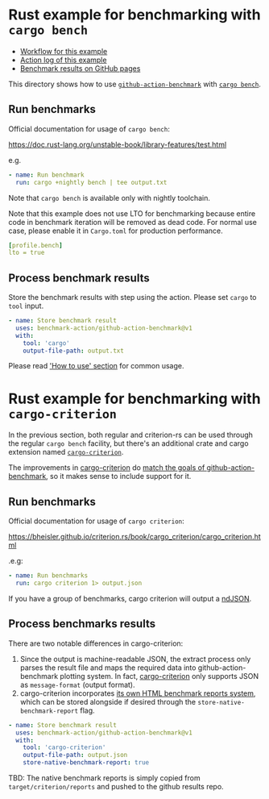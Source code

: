 # Rust example for benchmarking with `cargo bench`

- [Workflow for this example](../../.github/workflows/rust.yml)
- [Action log of this example](https://github.com/benchmark-action/github-action-benchmark/actions?query=workflow%3A%22Rust+Example%22)
- [Benchmark results on GitHub pages](https://benchmark-action.github.io/github-action-benchmark/dev/bench/)

This directory shows how to use [`github-action-benchmark`](https://github.com/benchmark-action/github-action-benchmark)
with [`cargo bench`](https://doc.rust-lang.org/cargo/commands/cargo-bench.html).

## Run benchmarks

Official documentation for usage of `cargo bench`:

https://doc.rust-lang.org/unstable-book/library-features/test.html

e.g.

```yaml
- name: Run benchmark
  run: cargo +nightly bench | tee output.txt
```

Note that `cargo bench` is available only with nightly toolchain.

Note that this example does not use LTO for benchmarking because entire code in benchmark iteration
will be removed as dead code. For normal use case, please enable it in `Cargo.toml` for production
performance.

```yaml
[profile.bench]
lto = true
```

## Process benchmark results

Store the benchmark results with step using the action. Please set `cargo` to `tool` input.

```yaml
- name: Store benchmark result
  uses: benchmark-action/github-action-benchmark@v1
  with:
    tool: 'cargo'
    output-file-path: output.txt
```

Please read ['How to use' section](https://github.com/benchmark-action/github-action-benchmark#how-to-use) for common usage.

# Rust example for benchmarking with `cargo-criterion`

In the previous section, both regular and criterion-rs can be used through the regular `cargo bench` facility, but there's an additional crate and cargo extension named [`cargo-criterion`][cargo-criterion].

 The improvements in [cargo-criterion][cargo-criterion] do [match the goals of github-action-benchmark](https://crates.io/crates/cargo-criterion#goals), so it makes sense to include support for it.


## Run benchmarks

Official documentation for usage of `cargo criterion`:

https://bheisler.github.io/criterion.rs/book/cargo_criterion/cargo_criterion.html

.e.g: 

```yaml
- name: Run benchmarks 
  run: cargo criterion 1> output.json
```

If you have a group of benchmarks, cargo criterion will output a [ndJSON][ndjson].

## Process benchmarks results

There are two notable differences in cargo-criterion:

  1. Since the output is machine-readable JSON, the extract process only parses the result file and maps the required data into github-action-benchmark plotting system. In fact, [cargo-criterion][cargo-criterion] only supports JSON as `message-format` (output format).
  2. cargo-criterion incorporates [its own HTML benchmark reports system][criterion-rs-own-html], which can be stored alongside if desired through the `store-native-benchmark-report` flag.

```yaml
- name: Store benchmark result
  uses: benchmark-action/github-action-benchmark@v1
  with:
    tool: 'cargo-criterion'
    output-file-path: output.json
    store-native-benchmark-report: true
```

TBD: The native benchmark reports is simply copied from `target/criterion/reports` and pushed to the github results repo.

[cargo-criterion]: https://crates.io/crates/cargo-criterion
[criterion-rs-own-html]: https://bheisler.github.io/criterion.rs/book/user_guide/plots_and_graphs.html
[ndjson]: http://ndjson.org/